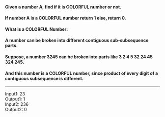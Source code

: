 #### Given a number A, find if it is COLORFUL number or not.

#### If number A is a COLORFUL number return 1 else, return 0.

#### What is a COLORFUL Number:

#### A number can be broken into different contiguous sub-subsequence parts.

#### Suppose, a number 3245 can be broken into parts like 3 2 4 5 32 24 45 324 245.

#### And this number is a COLORFUL number, since product of every digit of a contiguous subsequence is different.

<hr>
Input1: 23<br>
Output1: 1<br>
Input2: 236<br>
Output2: 0
